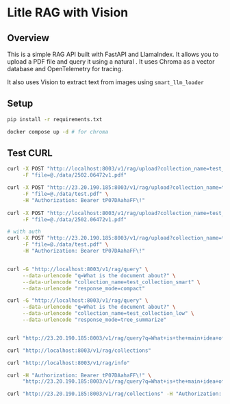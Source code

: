 # Litle RAG with Vision

## Overview

This is a simple RAG API built with FastAPI and LlamaIndex. It allows you to upload a PDF file and query it using a natural .
It uses Chroma as a vector database and OpenTelemetry for tracing.

It also uses Vision to extract text from images using `smart_llm_loader`

## Setup

```bash
pip install -r requirements.txt

docker compose up -d # for chroma
```

## Test CURL

```bash
curl -X POST "http://localhost:8003/v1/rag/upload?collection_name=test_collection_smart&loader=smart" \
     -F "file=@./data/2502.06472v1.pdf"

curl -X POST "http://23.20.190.185:8003/v1/rag/upload?collection_name=test_collection_low&loader=low" \
     -F "file=@./data/test.pdf" \
     -H "Authorization: Bearer tP07DAahaFF\!"
     
curl -X POST "http://localhost:8003/v1/rag/upload?collection_name=test_collection_low&loader=low" \
     -F "file=@./data/2502.06472v1.pdf"

# with auth
curl -X POST "http://23.20.190.185:8003/v1/rag/upload?collection_name=test_collection_low&loader=low" \
     -F "file=@./data/test.pdf" \
     -H "Authorization: Bearer tP07DAahaFF\!"


curl -G "http://localhost:8003/v1/rag/query" \
     --data-urlencode "q=What is the document about?" \
     --data-urlencode "collection_name=test_collection_smart" \
     --data-urlencode "response_mode=compact"

curl -G "http://localhost:8003/v1/rag/query" \
     --data-urlencode "q=What is the document about?" \
     --data-urlencode "collection_name=test_collection_low" \
     --data-urlencode "response_mode=tree_summarize"


curl "http://23.20.190.185:8003/v1/rag/query?q=What+is+the+main+idea+of+the+document%3F&collection_name=governingDocuments&response_mode=compact&doc_type=governingDocuments"

curl "http://localhost:8003/v1/rag/collections"

curl "http://localhost:8003/v1/rag/info"

curl -H "Authorization: Bearer tP07DAahaFF\!" \
     "http://23.20.190.185:8003/v1/rag/query?q=What+is+the+main+idea+of+the+document%3F&collection_name=test_collection_low&response_mode=compact&doc_type=governingDocuments"

curl "http://23.20.190.185:8003/v1/rag/collections" -H "Authorization: Bearer tP07DAahaFF\!"

```



